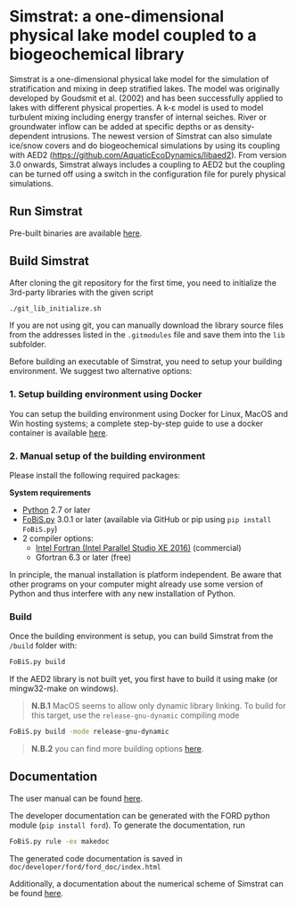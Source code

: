 # Simstrat: a one-dimensional physical lake model coupled to a biogeochemical library

Simstrat is a one-dimensional physical lake model for the simulation of stratification and mixing in deep stratified lakes. The model was originally developed by Goudsmit et al. (2002) and has been successfully applied to lakes with different physical properties. A k-ε model is used to model turbulent mixing including energy transfer of internal seiches. River or groundwater inflow can be added at specific depths or as density-dependent intrusions. The newest version of Simstrat can also simulate ice/snow covers and do biogeochemical simulations by using its coupling with AED2 (https://github.com/AquaticEcoDynamics/libaed2). From version 3.0 onwards, Simstrat always includes a coupling to AED2 but the coupling can be turned off using a switch in the configuration file for purely physical simulations.

## Run Simstrat
Pre-built binaries are available [here](https://github.com/Eawag-AppliedSystemAnalysis/Simstrat/releases).

## Build Simstrat
After cloning the git repository for the first time,  you need to initialize the 3rd-party libraries with the given script
~~~bash
./git_lib_initialize.sh
~~~
If you are not using git, you can manually download the library source files from the addresses listed in the `.gitmodules` file and save them into the `lib` subfolder.


Before building an executable of Simstrat, you need to setup your building environment. We suggest two alternative options:

### 1. Setup building environment using Docker
You can setup the building environment using Docker for Linux, MacOS and Win hosting systems; a complete step-by-step guide to use a docker container is available
[here](misc/docker_build_env).


### 2. Manual setup of the building environment
Please install the following required packages:

**System requirements**

- [Python](https://www.python.org/) 2.7 or later
- [FoBiS.py](https://github.com/szaghi/FoBiS) 3.0.1 or later (available via GitHub or pip using `pip install FoBiS.py`)
- 2 compiler options:
    - [Intel Fortran (Intel Parallel Studio XE 2016)](https://software.intel.com/en-us/parallel-studio-xe/choose-download) (commercial)
    - Gfortran 6.3 or later (free)

In principle, the manual installation is platform independent. Be aware that other programs on your computer might already use some version of Python and thus interfere with any new installation of Python.

### Build
Once the building environment is setup, you can build Simstrat from the `/build` folder with:
~~~bash
FoBiS.py build
~~~

If the AED2 library is not built yet, you first have to build it using make (or mingw32-make on windows).

> **N.B.1** MacOS seems to allow only dynamic library linking. To build for this target, use the `release-gnu-dynamic` compiling mode
~~~bash
FoBiS.py build -mode release-gnu-dynamic
~~~

> **N.B.2** you can find more building options [here](build).




## Documentation

The user manual can be found [here](doc).

The developer documentation can be generated with the FORD python module (`pip install ford`).
To generate the documentation, run

~~~bash
FoBiS.py rule -ex makedoc
~~~

The generated code documentation is saved in `doc/developer/ford/ford_doc/index.html`

Additionally, a documentation about the numerical scheme of Simstrat can be found [here](doc/developer/dev_manual).
